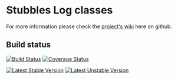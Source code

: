 Stubbles Log classes
=====================

For more information please check the [project's wiki](https://github.com/stubbles/stubbles-log/wiki) here on github.


Build status
------------

[![Build Status](https://secure.travis-ci.org/stubbles/stubbles-log.png)](http://travis-ci.org/stubbles/stubbles-log)
[![Coverage Status](https://coveralls.io/repos/stubbles/stubbles-log/badge.png?branch=master)](https://coveralls.io/r/stubbles/stubbles-log?branch=master)

[![Latest Stable Version](https://poser.pugx.org/stubbles/log/version.png)](https://packagist.org/packages/stubbles/log)
[![Latest Unstable Version](https://poser.pugx.org/stubbles/log/v/unstable.png)](//packagist.org/packages/stubbles/log)